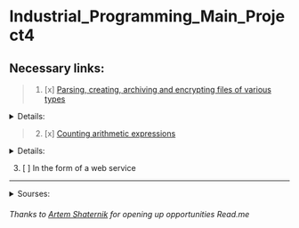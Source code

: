 # Industrial_Programming_Main_Project4
## Necessary links:
>1. [x] [Parsing, creating, archiving and encrypting files of various types](https://github.com/Davidoose/Industrial_Programming_Main_Project/tree/master/src/main/java/org/example/fileProcessing)
<details>
    <summary>Details:</summary>
    
   #### Parsing and writing
   * [x] [.json](https://github.com/Davidoose/Industrial_Programming_Main_Project/blob/master/src/main/java/org/example/fileProcessing/JSONparser.java)
   * [x] [.xml](https://github.com/Davidoose/Industrial_Programming_Main_Project/blob/master/src/main/java/org/example/fileProcessing/XMLparser.java)
   * [x] [.txt](https://github.com/Davidoose/Industrial_Programming_Main_Project/blob/master/src/main/java/org/example/fileProcessing/TXTparser.java)
   #### Encryption
   * [x] [.zip](https://github.com/Davidoose/Industrial_Programming_Main_Project/blob/master/src/main/java/org/example/fileProcessing/JSONparser.java)
   #### 
   * [x] DES/ECB/PKCS5Padding
  </details>
  
  >2. [x] [Counting arithmetic expressions](https://github.com/Davidoose/Industrial_Programming_Main_Project/blob/master/src/main/java/org/example/expProcessing/ProccesExp.java)
 
 <details>
    <summary>Details:</summary>
    
   #### Parsing expressions
   * [x] [Own implementation](https://github.com/Davidoose/Industrial_Programming_Main_Project/blob/master/src/main/java/org/example/expProcessing/ProccesExp.java)
   * [x] [Library "exp4j"](https://github.com/Davidoose/Industrial_Programming_Main_Project/blob/master/src/main/java/org/example/expProcessing/ProccesExpByLib.java)
  </details>
  
  3. [ ] In the form of a web service
---
<details>
    <summary>Sourses:</summary>
    
   [Parse HTML](https://www.youtube.com/watch?v=ONfqhT_oua4) && [parse](https://youtu.be/8zYrZRju9jI) && [write](https://youtu.be/FsL7ZsyDgf0)(YouTube)
  
   [Zip archiving](https://youtu.be/NGqcxBSqtzs)
    
   [Encryption based info](https://bit.ly/2QBaVTW) && [example](https://youtu.be/triyY7XM7fc)
    
   [exp4j](https://www.objecthunter.net/exp4j/)
</details>
 
 ###### Thanks to [Artem Shaternik](https://github.com/ArtsiomShatsernik/3rd-semester-java-project) for opening up opportunities Read.me
